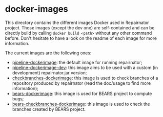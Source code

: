 # docker-images

This directory contains the different images Docker used in Repairnator project.
Those images (except the dev one) are self-contained and can be directly build by calling `docker build <path>` without any other command before.
Don't hesitate to have a look on the readme of each image for more information.

The current images are the following ones: 
  - [pipeline-dockerimage](pipeline-dockerimage): the default image for running repairnator;
  - [pipeline-dockerimage-dev](pipeline-dockerimage-dev): this image aims to be used with a custom (in development) repairnator.jar version;
  - [checkbranches-dockerimage](checkbranches-dockerimage): this image is used to check branches of a repository produced by repairnator (read the doc/usage to find more information);
  - [bears-dockerimage](bears-dockerimage): this image is used for BEARS project to compute bugs;
  - [bears-checkbranches-dockerimage](bears-checkbranches-dockerimage): this image is used to check the branches created by BEARS project.
  
  